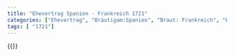 ```yaml
---
title: "Ehevertrag Spanien - Frankreich 1721"
categories: ["Ehevertrag", "Bräutigam:Spanien", "Braut: Frankreich", "Eheschließung vollzogen?:Ja", "verschiedenkonfessionelle Ehe?:Nein", "Dynastie Bräutigam:Bourbon (Spanien)", "Akteur Bräutigam:Bourbon (Spanien)", "Akteur Braut:Bourbon (Frankreich)", "Textbezug?:nein", "Ständisch?:nein", "Ratifikation?:ja", "Sonstiges?:ja", "Bräutigam:Spanien", "Braut: Frankreich"]
tags: [ "1721"]
---
```

<!--more-->
{{<v38>}}